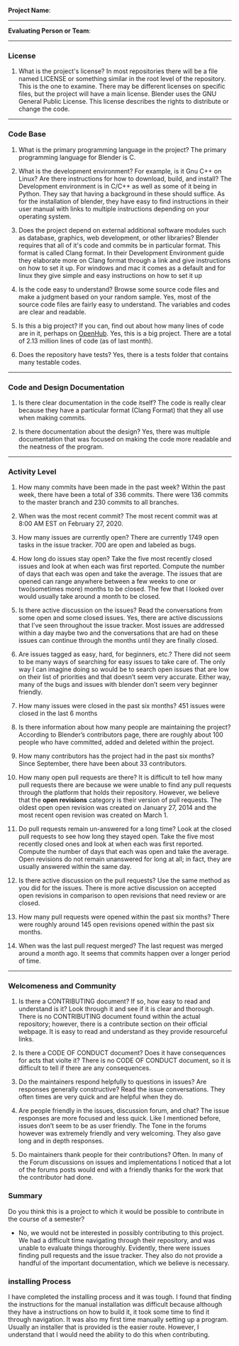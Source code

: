 **Project Name**:


---

**Evaluating Person or Team**:


---


### License

1. What is the project's license? In most repositories there will be a file named LICENSE or something similar in the root level of the repository. This is the one to examine. There may be different licenses on specific files, but the project will have a main license.
   Blender uses the GNU General Public License. This license describes the rights to distribute or change the code.

---

### Code Base


1. What is the primary programming language in the project?
      The primary programming language for Blender is C.


1. What is the development environment? For example, is it Gnu C++ on Linux?
Are there instructions for how to download, build, and install?
   The Development environment is in C/C++ as well as some of it being in Python. They say that having a background in these should suffice. As for the installation of blender, they have easy to find instructions in their user manual with links to multiple instructions depending on your operating system.

1. Does the project depend on external additional software modules such as
database,  graphics, web development, or other libraries?
   Blender requires that all of it's code and commits be in particular format. This format is called Clang format. In their Development Environment guide they elaborate more on Clang format through a link and give instructions on how to set it up. For windows and mac it comes as a default and for linux they give simple and easy instructions on how to set it up

1. Is the code easy to understand? Browse some source code files and make
a judgment based on your random sample.
   Yes, most of the source code files are fairly easy to understand. The variables and codes are clear and readable.

1. Is this a big project? If you can, find out about how many lines of code
are in it, perhaps on [OpenHub](https://www.openhub.net/).
   Yes, this is a big project. There are a total of 2.13 million lines of code (as of last month).


1. Does the repository have tests?
   Yes, there is a tests folder that contains many testable codes.


---

### Code and Design Documentation
1. Is there clear documentation in the code itself?
   The code is really clear because they have a particular format (Clang Format) that they all use when making commits.


1. Is there documentation about the design?
   Yes, there was multiple documentation that was focused on making the code more readable and the neatness of the program. 


---


### Activity Level


1. How many commits have been made in the past week?
   Within the past week, there have been a total of 336 commits. There were 136 commits to the master branch and 230 commits to all branches.

1. When was the most recent commit?
   The most recent commit was at 8:00 AM EST on February 27, 2020.

1. How many issues are currently open?
   There are currently 1749 open tasks in the issue tracker. 700 are open and labeled as bugs.

1. How long do issues stay open?
Take the five most recently closed issues and look at when each was first reported.
Compute the number of days that each was open and take the average.
   The issues that are opened can range anywhere between a few weeks to one or two(sometimes more) months to be closed. The few that I looked over would usually take around a month to be closed.


1. Is there active discussion on the issues?
Read the conversations from some open and some closed issues.
   Yes, there are active discussions that I’ve seen throughout the issue tracker. Most issues are addressed within a day maybe two and the conversations that are had on these issues can continue through the months until they are finally closed.

1. Are issues tagged as easy, hard, for beginners, etc.?
   There did not seem to be many ways of searching for easy issues to take care of. The only way I can imagine doing so would be to search open issues that are low on their list of priorities and that doesn’t seem very accurate. Either way, many of the bugs and issues with blender don’t seem very beginner friendly. 

1. How many issues were closed in the past six months?
   451 issues were closed in the last 6 months


1. Is there information about how many people are maintaining the project?
   According to Blender’s contributors page, there are roughly about 100 people who have committed, added and deleted within the project.

1. How many contributors has the project had in the past six months?
   Since September, there have been about 33 contributors.


1. How many open pull requests are there?
   It is difficult to tell how many pull requests there are because we were unable to find any pull requests through the platform that holds their repository. However, we believe that the **open revisions** category is their version of pull requests. The oldest open open revision was created on January 27, 2014 and the most recent open revision was created on March 1.

1. Do pull requests remain un-answered for a long time?
Look at the closed pull requests to see how long they stayed open.
Take the five most recently closed ones and look at when each was first reported.
Compute the number of days that each was open and take the average.
   Open revisions do not remain unanswered for long at all; in fact, they are usually answered within the same day.

1. Is there active discussion on the pull requests?
Use the same method as you did for the issues.
   There is more active discussion on accepted open revisions in comparison to open revisions that need review or are closed.

1. How many pull requests were opened within the past six months?
   There were roughly around 145 open revisions opened within the past six months.


1. When was the last  pull request  merged?
   The last request was merged around a month ago. It seems that commits happen over a longer period of time. 

---
### Welcomeness and Community

1. Is there a CONTRIBUTING document? If so, how easy to read and understand is it?
Look through it and see if it is clear and thorough.
   There is no CONTRIBUTING document found within the actual repository; however, there is a contribute section on their official webpage. It is easy to read and understand as they provide resourceful links. 

1. Is there a CODE OF CONDUCT document? Does it have consequences for acts that
violte it?
   There is no CODE OF CONDUCT document, so it is difficult to tell if there are any consequences.

1. Do the maintainers respond helpfully to questions in issues?
Are responses generally constructive?
Read the issue conversations.
   They often times are very quick and are helpful when they do. 

1. Are people friendly in the issues, discussion forum, and chat?
   The issue responses are more focused and less quick. Like I mentioned before, issues don’t seem to be as user friendly. The Tone in the forums however was extremely friendly and very welcoming. They also gave long and in depth responses.

1. Do maintainers thank people for their contributions?
   Often. In many of the Forum discussions on issues and implementations I noticed that a lot of the forums posts would end with a friendly thanks for the work that the contributor had done.

### Summary
Do you think  this is a project to which it would be possible to contribute in the
course of a semester?
* No, we would not be interested in possibly contributing to this project. We had a difficult time navigating through their repository, and was unable to evaluate things thoroughly. Evidently, there were issues finding pull requests and the issue tracker. They also do not provide a handful of the important documentation, which we believe is necessary.


### installing Process
   I have completed the installing process and it was tough. I found that finding the instructions for the manual installation was difficult because although they have a instructions on how to build it, it took some time to find it through navigation. It was also my first time manually setting up a program. Usually an installer that is provided is the easier route. However, I understand that I would need the ability to do this when contributing.  

